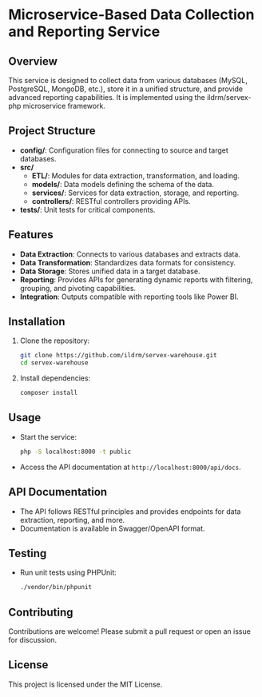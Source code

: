 # Microservice-Based Data Collection and Reporting Service

## Overview
This service is designed to collect data from various databases (MySQL, PostgreSQL, MongoDB, etc.), store it in a unified structure, and provide advanced reporting capabilities. It is implemented using the ildrm/servex-php microservice framework.

## Project Structure
- **config/**: Configuration files for connecting to source and target databases.
- **src/**
  - **ETL/**: Modules for data extraction, transformation, and loading.
  - **models/**: Data models defining the schema of the data.
  - **services/**: Services for data extraction, storage, and reporting.
  - **controllers/**: RESTful controllers providing APIs.
- **tests/**: Unit tests for critical components.

## Features
- **Data Extraction**: Connects to various databases and extracts data.
- **Data Transformation**: Standardizes data formats for consistency.
- **Data Storage**: Stores unified data in a target database.
- **Reporting**: Provides APIs for generating dynamic reports with filtering, grouping, and pivoting capabilities.
- **Integration**: Outputs compatible with reporting tools like Power BI.

## Installation
1. Clone the repository:
   ```bash
   git clone https://github.com/ildrm/servex-warehouse.git
   cd servex-warehouse
   ```
2. Install dependencies:
   ```bash
   composer install
   ```

## Usage
- Start the service:
  ```bash
  php -S localhost:8000 -t public
  ```
- Access the API documentation at `http://localhost:8000/api/docs`.

## API Documentation
- The API follows RESTful principles and provides endpoints for data extraction, reporting, and more.
- Documentation is available in Swagger/OpenAPI format.

## Testing
- Run unit tests using PHPUnit:
  ```bash
  ./vendor/bin/phpunit
  ```

## Contributing
Contributions are welcome! Please submit a pull request or open an issue for discussion.

## License
This project is licensed under the MIT License.

